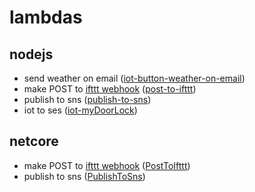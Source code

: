 # lambdas

## nodejs

* send weather on email ([iot-button-weather-on-email](nodejs/weather-on-email/app.js))
* make POST to [ifttt webhook](https://ifttt.com/services/maker_webhooks) ([post-to-ifttt](nodejs/post-to-ifttt/app.js))
* publish to sns ([publish-to-sns](nodejs/publish-to-sns/app.js))
* iot to ses ([iot-myDoorLock](nodejs/iot-myDoorLock/index.js))

## netcore

* make POST to [ifttt webhook](https://ifttt.com/services/maker_webhooks) ([PostToIfttt](netcore/PostToIfttt/Function.cs))
* publish to sns ([PublishToSns](netcore/PublishToSns/Function.cs))
